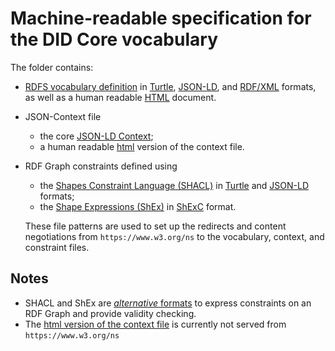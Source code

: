 # Machine-readable specification for the DID Core vocabulary

The folder contains:

* [RDFS vocabulary definition](https://www.w3.org/TR/rdf11-primer/#section-vocabulary) in [Turtle](./vocab.ttl), [JSON-LD](./vocab.jsonld), and [RDF/XML](./vocab.rdf) formats, as well as a human readable [HTML](./vocab.html) document.
* JSON-Context file
  * the core [JSON-LD Context](./context.jsonld);
  * a human readable [html](./context.html) version of the context file.
* RDF Graph constraints defined using
  * the [Shapes Constraint Language (SHACL)](https://www.w3.org/TR/shacl/) in [Turtle](./shacl.ttl) and [JSON-LD](./shacl.jsonld) formats;
  * the [Shape Expressions (ShEx)](http://shex.io/shex-primer/) in [ShExC](./shex.shex) format.
  
  These file patterns are used to set up the redirects and content negotiations from `https://www.w3.org/ns` to the vocabulary, context, and constraint files.

## Notes

* SHACL and ShEx are [_alternative_ formats](https://book.validatingrdf.com/bookHtml013.html) to express constraints on an RDF Graph and provide validity checking.
* The [html version of the context file](./context.html) is currently not served from `https://www.w3.org/ns` 
